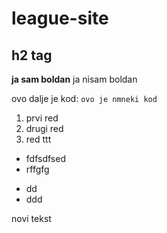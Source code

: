 # league-site

## h2 tag

**ja sam boldan** ja nisam boldan

ovo dalje je kod: `ovo je nmneki kod` 

1. prvi red
2. drugi red
3. red ttt

* fdfsdfsed
* rffgfg
 
 - dd
 - ddd

novi tekst